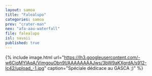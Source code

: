 ```yaml
---
layout: samoa
title: "Falealupo"
categories: samoa
prev: "crater-man"
nex: "afa-aau-waterfall"
file: falealupo
isl: savaii
published: true
---
```


{% include image.html url="https://lh3.googleusercontent.com/-w6CiqMYlAqA/VimgouObn9I/AAAAAAAAJws/3bW9aKXgrdA/s912-Ic42/upload_-1.jpg" caption="Spéciale dédicace au GASCA ;)" %}